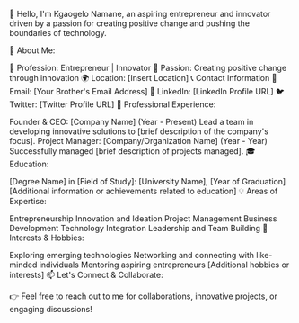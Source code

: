👋 Hello, I'm Kgaogelo Namane, an aspiring entrepreneur and innovator driven by a passion for creating positive change and pushing the boundaries of technology.

🌟 About Me:

💼 Profession: Entrepreneur | Innovator
🚀 Passion: Creating positive change through innovation
🌍 Location: [Insert Location]
📞 Contact Information
📧 Email: [Your Brother's Email Address]
🔗 LinkedIn: [LinkedIn Profile URL]
🐦 Twitter: [Twitter Profile URL]
💼 Professional Experience:

Founder & CEO: [Company Name] (Year - Present)
Lead a team in developing innovative solutions to [brief description of the company's focus].
Project Manager: [Company/Organization Name] (Year - Year)
Successfully managed [brief description of projects managed].
🎓 Education:

[Degree Name] in [Field of Study]: [University Name], [Year of Graduation]
[Additional information or achievements related to education]
💡 Areas of Expertise:

Entrepreneurship
Innovation and Ideation
Project Management
Business Development
Technology Integration
Leadership and Team Building
🌱 Interests & Hobbies:

Exploring emerging technologies
Networking and connecting with like-minded individuals
Mentoring aspiring entrepreneurs
[Additional hobbies or interests]
📫 Let's Connect & Collaborate:

👉 Feel free to reach out to me for collaborations, innovative projects, or engaging discussions!
